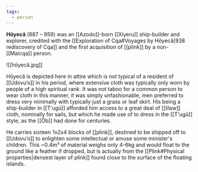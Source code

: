 ```yaml
---
tags:
  - person
---
```

**Hōyecă** (887 – 959) was an [[Azodo]]-born [[Xiyeru]] ship-builder and explorer, credited with the [[Exploration of Cqa#Voyages by Hōyecă|938 rediscovery of Cqa]] and the first acquisition of [[plink]] by a non-[[Maicqa]] person.

![[hōyecă.jpg]]

Hōyecă is depicted here in attire which is not typical of a resident of [[Udovuʼo]] in his period, where extensive cloth was typically only worn by people of a high spiritual rank. It was not taboo for a common person to wear cloth in this manner, it was simply unfashionable, men preferred to dress very minimally with typically just a grass or leaf skirt. His being a ship-builder in [[T'ugü]] afforded him access to a great deal of [[lilaw]] cloth, nominally for sails, but which he made use of to dress in the [[T'ugü]] style, as the [[Öb]] had done for centuries.

He carries sixteen 1x2x4 blocks of [[plink]], destined to be shipped off to [[Udovuʼo]] to enlighten some intellectual or amuse some minister's children. This ~0.4m³ of material weighs only 4-6kg and would float to the ground like a feather if dropped, but is actually from the [[Plink#Physical properties|densest layer of plink]] found close to the surface of the floating islands.